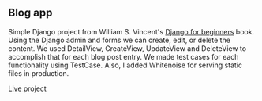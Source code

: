 ## Blog app

Simple Django project from William S. Vincent's [Django for beginners](https://djangoforbeginners.com/) book. Using the Django admin and forms we can create, edit, or delete the content. We used DetailView, CreateView, UpdateView and DeleteView to accomplish that for each blog post entry. We made test cases for each functionality using TestCase. Also, I added Whitenoise for serving static files in production.

[Live project](https://salty-anchorage-42302.herokuapp.com/)
